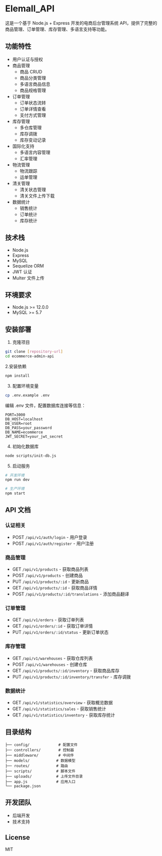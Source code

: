 # Elemall_API

这是一个基于 Node.js + Express 开发的电商后台管理系统 API，提供了完整的商品管理、订单管理、库存管理、多语言支持等功能。

## 功能特性

- 用户认证与授权
- 商品管理
  - 商品 CRUD
  - 商品分类管理
  - 多语言商品信息
  - 商品规格管理
- 订单管理
  - 订单状态流转
  - 订单详情查看
  - 支付方式管理
- 库存管理
  - 多仓库管理
  - 库存调拨
  - 库存变动记录
- 国际化支持
  - 多语言内容管理
  - 汇率管理
- 物流管理
  - 物流跟踪
  - 运单管理
- 清关管理
  - 清关状态管理
  - 清关文件上传下载
- 数据统计
  - 销售统计
  - 订单统计
  - 库存统计

## 技术栈

- Node.js
- Express
- MySQL
- Sequelize ORM
- JWT 认证
- Multer 文件上传

## 环境要求

- Node.js >= 12.0.0
- MySQL >= 5.7

## 安装部署

1. 克隆项目
```bash
git clone [repository-url]
cd ecommerce-admin-api
```

2.安装依赖

```bash
npm install
```

3. 配置环境变量
```bash
cp .env.example .env
```
编辑 .env 文件，配置数据库连接等信息：
```
PORT=3000
DB_HOST=localhost
DB_USER=root
DB_PASS=your_password
DB_NAME=ecommerce
JWT_SECRET=your_jwt_secret
```

4. 初始化数据库
```bash
node scripts/init-db.js
```

5. 启动服务
```bash
# 开发环境
npm run dev

# 生产环境
npm start
```

## API 文档

### 认证相关

- POST `/api/v1/auth/login` - 用户登录
- POST `/api/v1/auth/register` - 用户注册

### 商品管理

- GET `/api/v1/products` - 获取商品列表
- POST `/api/v1/products` - 创建商品
- PUT `/api/v1/products/:id` - 更新商品
- GET `/api/v1/products/:id` - 获取商品详情
- POST `/api/v1/products/:id/translations` - 添加商品翻译

### 订单管理

- GET `/api/v1/orders` - 获取订单列表
- GET `/api/v1/orders/:id` - 获取订单详情
- PUT `/api/v1/orders/:id/status` - 更新订单状态

### 库存管理

- GET `/api/v1/warehouses` - 获取仓库列表
- POST `/api/v1/warehouses` - 创建仓库
- GET `/api/v1/products/:id/inventory` - 获取商品库存
- PUT `/api/v1/products/:id/inventory/transfer` - 库存调拨

### 数据统计

- GET `/api/v1/statistics/overview` - 获取概览数据
- GET `/api/v1/statistics/sales` - 获取销售统计
- GET `/api/v1/statistics/inventory` - 获取库存统计

## 目录结构

```
├── config/             # 配置文件
├── controllers/        # 控制器
├── middleware/         # 中间件
├── models/            # 数据模型
├── routes/            # 路由
├── scripts/           # 脚本文件
├── uploads/           # 上传文件目录
├── app.js             # 应用入口
└── package.json
```

## 开发团队

- 后端开发
- 技术支持

## License

MIT
